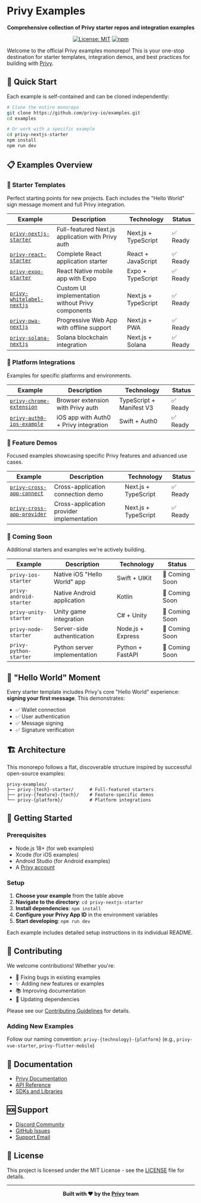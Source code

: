 # Privy Examples

<div align="center">

**Comprehensive collection of Privy starter repos and integration examples**

[![License: MIT](https://img.shields.io/badge/License-MIT-yellow.svg)](https://opensource.org/licenses/MIT)
[![npm](https://img.shields.io/npm/v/@privy-io/react-auth.svg)](https://www.npmjs.com/package/@privy-io/react-auth)

</div>

Welcome to the official Privy examples monorepo! This is your one-stop destination for starter templates, integration demos, and best practices for building with [Privy](https://privy.io).

## 🚀 Quick Start

Each example is self-contained and can be cloned independently:

```bash
# Clone the entire monorepo
git clone https://github.com/privy-io/examples.git
cd examples

# Or work with a specific example
cd privy-nextjs-starter
npm install
npm run dev
```

## 📋 Examples Overview

### 🎯 Starter Templates

Perfect starting points for new projects. Each includes the "Hello World" sign message moment and full Privy integration.

| Example | Description | Technology | Status |
|---------|-------------|------------|---------|
| [`privy-nextjs-starter`](./privy-nextjs-starter) | Full-featured Next.js application with Privy auth | Next.js + TypeScript | ✅ Ready |
| [`privy-react-starter`](./privy-react-starter) | Complete React application starter | React + JavaScript | ✅ Ready |
| [`privy-expo-starter`](./privy-expo-starter) | React Native mobile app with Expo | Expo + TypeScript | ✅ Ready |
| [`privy-whitelabel-nextjs`](./privy-whitelabel-nextjs) | Custom UI implementation without Privy components | Next.js + TypeScript | ✅ Ready |
| [`privy-pwa-nextjs`](./privy-pwa-nextjs) | Progressive Web App with offline support | Next.js + PWA | ✅ Ready |
| [`privy-solana-nextjs`](./privy-solana-nextjs) | Solana blockchain integration | Next.js + Solana | ✅ Ready |

### 🔧 Platform Integrations

Examples for specific platforms and environments.

| Example | Description | Technology | Status |
|---------|-------------|------------|---------|
| [`privy-chrome-extension`](./privy-chrome-extension) | Browser extension with Privy auth | TypeScript + Manifest V3 | ✅ Ready |
| [`privy-auth0-ios-example`](./privy-auth0-ios-example) | iOS app with Auth0 + Privy integration | Swift + Auth0 | ✅ Ready |

### 🌟 Feature Demos

Focused examples showcasing specific Privy features and advanced use cases.

| Example | Description | Technology | Status |
|---------|-------------|------------|---------|
| [`privy-cross-app-connect`](./privy-cross-app-connect) | Cross-application connection demo | Next.js + TypeScript | ✅ Ready |
| [`privy-cross-app-provider`](./privy-cross-app-provider) | Cross-application provider implementation | Next.js + TypeScript | ✅ Ready |

### 🚧 Coming Soon

Additional starters and examples we're actively building.

| Example | Description | Technology | Status |
|---------|-------------|------------|---------|
| `privy-ios-starter` | Native iOS "Hello World" app | Swift + UIKit | 🚧 Coming Soon |
| `privy-android-starter` | Native Android application | Kotlin | 🚧 Coming Soon |
| `privy-unity-starter` | Unity game integration | C# + Unity | 🚧 Coming Soon |
| `privy-node-starter` | Server-side authentication | Node.js + Express | 🚧 Coming Soon |
| `privy-python-starter` | Python server implementation | Python + FastAPI | 🚧 Coming Soon |

## 🎯 "Hello World" Moment

Every starter template includes Privy's core "Hello World" experience: **signing your first message**. This demonstrates:

- ✅ Wallet connection
- ✅ User authentication  
- ✅ Message signing
- ✅ Signature verification

## 🏗️ Architecture

This monorepo follows a flat, discoverable structure inspired by successful open-source examples:

```
privy-examples/
├── privy-{tech}-starter/      # Full-featured starters
├── privy-{feature}-{tech}/    # Feature-specific demos
└── privy-{platform}/          # Platform integrations
```

## 🚦 Getting Started

### Prerequisites

- Node.js 18+ (for web examples)
- Xcode (for iOS examples)  
- Android Studio (for Android examples)
- A [Privy account](https://dashboard.privy.io)

### Setup

1. **Choose your example** from the table above
2. **Navigate to the directory**: `cd privy-nextjs-starter`
3. **Install dependencies**: `npm install`
4. **Configure your Privy App ID** in the environment variables
5. **Start developing**: `npm run dev`

Each example includes detailed setup instructions in its individual README.

## 🤝 Contributing

We welcome contributions! Whether you're:

- 🐛 Fixing bugs in existing examples
- ✨ Adding new features or examples
- 📚 Improving documentation
- 🔧 Updating dependencies

Please see our [Contributing Guidelines](./CONTRIBUTING.md) for details.

### Adding New Examples

Follow our naming convention: `privy-{technology}-{platform}` (e.g., `privy-vue-starter`, `privy-flutter-mobile`)

## 📖 Documentation

- [Privy Documentation](https://docs.privy.io)
- [API Reference](https://docs.privy.io/reference)
- [SDKs and Libraries](https://docs.privy.io/guide/react)

## 🆘 Support

- [Discord Community](https://discord.gg/privy)
- [GitHub Issues](https://github.com/privy-io/examples/issues)
- [Support Email](mailto:support@privy.io)

## 📄 License

This project is licensed under the MIT License - see the [LICENSE](./LICENSE) file for details.

---

<div align="center">

**Built with ❤️ by the [Privy](https://privy.io) team**

</div>